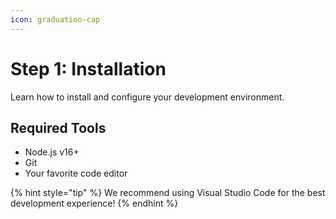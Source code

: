 ```yaml
---
icon: graduation-cap
---
```


# Step 1: Installation

Learn how to install and configure your development environment.

## Required Tools

- Node.js v16+
- Git
- Your favorite code editor

{% hint style="tip" %}
We recommend using Visual Studio Code for the best development experience!
{% endhint %}
